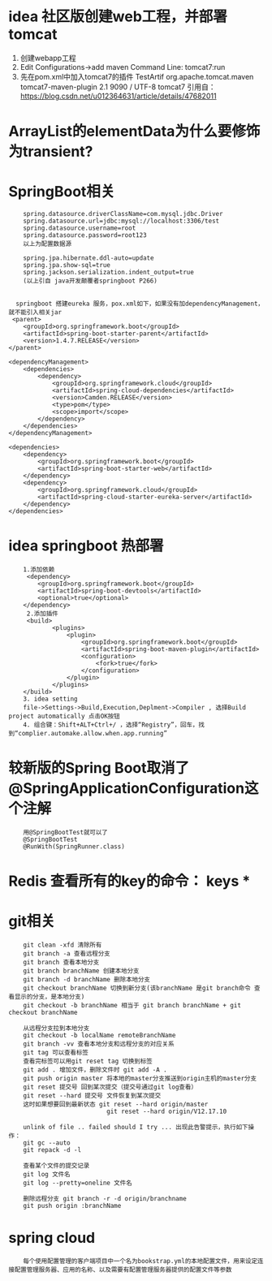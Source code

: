 # idea 社区版创建web工程，并部署tomcat
1. 创建webapp工程
2. Edit Configurations->add maven   Command Line: tomcat7:run
3. 先在pom.xml中加入tomcat7的插件
        <build>
            <finalName>TestArtif</finalName>
            <plugins>
              <plugin>
                <groupId>org.apache.tomcat.maven</groupId>
                <artifactId>tomcat7-maven-plugin</artifactId>
                <version>2.1</version>
                <configuration>
                  <port>9090</port>
                  <path>/</path>
                  <uriEncoding>UTF-8</uriEncoding>
                  <server>tomcat7</server>
                </configuration>
              </plugin>
            </plugins>
         </build>
引用自： https://blog.csdn.net/u012364631/article/details/47682011

# ArrayList的elementData为什么要修饰为transient?

# SpringBoot相关
        spring.datasource.driverClassName=com.mysql.jdbc.Driver
        spring.datasource.url=jdbc:mysql://localhost:3306/test
        spring.datasource.username=root
        spring.datasource.password=root123
        以上为配置数据源
        
        spring.jpa.hibernate.ddl-auto=update
        spring.jpa.show-sql=true
        spring.jackson.serialization.indent_output=true
        (以上引自 java开发颠覆者springboot P266)
        
        
      springboot 搭建eureka 服务，pox.xml如下，如果没有加dependencyManagement，就不能引入相关jar
     <parent>
        <groupId>org.springframework.boot</groupId>
        <artifactId>spring-boot-starter-parent</artifactId>
        <version>1.4.7.RELEASE</version>
    </parent>

    <dependencyManagement>
        <dependencies>
            <dependency>
                <groupId>org.springframework.cloud</groupId>
                <artifactId>spring-cloud-dependencies</artifactId>
                <version>Camden.RELEASE</version>
                <type>pom</type>
                <scope>import</scope>
            </dependency>
        </dependencies>
    </dependencyManagement>

    <dependencies>
        <dependency>
            <groupId>org.springframework.boot</groupId>
            <artifactId>spring-boot-starter-web</artifactId>
        </dependency>
        <dependency>
            <groupId>org.springframework.cloud</groupId>
            <artifactId>spring-cloud-starter-eureka-server</artifactId>
        </dependency>
    </dependencies>

# idea springboot 热部署
        1.添加依赖
         <dependency>
            <groupId>org.springframework.boot</groupId>
            <artifactId>spring-boot-devtools</artifactId>
            <optional>true</optional>
        </dependency>
         2.添加插件
         <build>
                <plugins>
                    <plugin>
                        <groupId>org.springframework.boot</groupId>
                        <artifactId>spring-boot-maven-plugin</artifactId>
                        <configuration>
                            <fork>true</fork>
                        </configuration>
                    </plugin>
                </plugins>
        </build>
        3. idea setting
        file->Settings->Build,Execution,Deplment->Compiler , 选择Build project automatically 点击OK按钮
        4. 组合键：Shift+ALT+Ctrl+/ ，选择“Registry”，回车，找到“complier.automake.allow.when.app.running” 
        
# 较新版的Spring Boot取消了@SpringApplicationConfiguration这个注解
        用@SpringBootTest就可以了
        @SpringBootTest
        @RunWith(SpringRunner.class)
        
# Redis 查看所有的key的命令： keys *  
# git相关
        git clean -xfd 清除所有
        git branch -a 查看远程分支
        git branch 查看本地分支
        git branch branchName 创建本地分支
        git branch -d branchName 删除本地分支
        git checkout branchName 切换到新分支(该branchName 是git branch命令 查看显示的分支，是本地分支)
        git checkout -b branchName 相当于 git branch branchName + git checkout branchName
        
        从远程分支拉到本地分支
        git checkout -b localName remoteBranchName
        git branch -vv 查看本地分支和远程分支的对应关系
        git tag 可以查看标签
        查看完标签可以用git reset tag 切换到标签
        git add . 增加文件，删除文件时 git add -A .
        git push origin master 将本地的master分支推送到origin主机的master分支
        git reset 提交号 回到某次提交（提交号通过git log查看）
        git reset --hard 提交号 文件恢复到某次提交
        这时如果想要回到最新状态 git reset --hard origin/master         
                               git reset --hard origin/V12.17.10
                               
        unlink of file .. failed should I try ... 出现此告警提示，执行如下操作：
        git gc --auto
        git repack -d -l
        
        查看某个文件的提交记录
        git log 文件名
        git log --pretty=oneline 文件名
        
        删除远程分支 git branch -r -d origin/branchname
        git push origin :branchName
        
# spring cloud
        每个使用配置管理的客户端项目中一个名为bookstrap.yml的本地配置文件，用来设定连接配置管理服务器、应用的名称、以及需要有配置管理服务器提供的配置文件等参数
     
